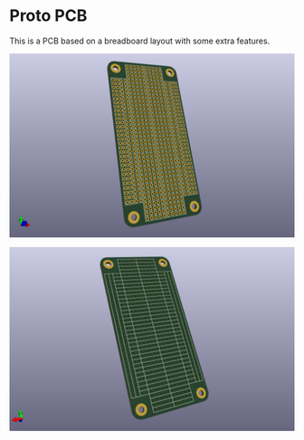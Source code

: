 # Proto PCB

This is a PCB based on a breadboard layout with some extra features.

![PCB front view](pcb-front.jpg)

![PCB back view](pcb-back.jpg)
